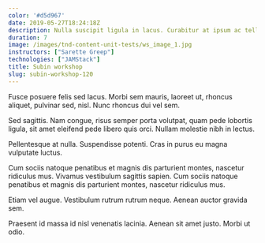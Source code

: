 ```yaml
---
color: '#d5d967'
date: 2019-05-27T18:24:18Z
description: Nulla suscipit ligula in lacus. Curabitur at ipsum ac tellus semper interdum.
duration: 7
image: /images/tnd-content-unit-tests/ws_image_1.jpg
instructors: ["Sarette Greep"]
technologies: ["JAMStack"]
title: Subin workshop
slug: subin-workshop-120
---
```

Fusce posuere felis sed lacus. Morbi sem mauris, laoreet ut, rhoncus aliquet, pulvinar sed, nisl. Nunc rhoncus dui vel sem.

Sed sagittis. Nam congue, risus semper porta volutpat, quam pede lobortis ligula, sit amet eleifend pede libero quis orci. Nullam molestie nibh in lectus.

Pellentesque at nulla. Suspendisse potenti. Cras in purus eu magna vulputate luctus.

Cum sociis natoque penatibus et magnis dis parturient montes, nascetur ridiculus mus. Vivamus vestibulum sagittis sapien. Cum sociis natoque penatibus et magnis dis parturient montes, nascetur ridiculus mus.

Etiam vel augue. Vestibulum rutrum rutrum neque. Aenean auctor gravida sem.

Praesent id massa id nisl venenatis lacinia. Aenean sit amet justo. Morbi ut odio.
